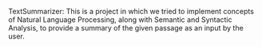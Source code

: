 TextSummarizer: 
This is a project in which we tried to implement concepts of Natural Language Processing, along with Semantic and Syntactic Analysis, to provide a
summary of the given passage as an input by the user.
